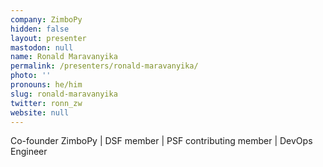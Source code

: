 ```yaml
---
company: ZimboPy
hidden: false
layout: presenter
mastodon: null
name: Ronald Maravanyika
permalink: /presenters/ronald-maravanyika/
photo: ''
pronouns: he/him
slug: ronald-maravanyika
twitter: ronn_zw
website: null
---
```


Co-founder ZimboPy | DSF member | PSF contributing member | DevOps Engineer
